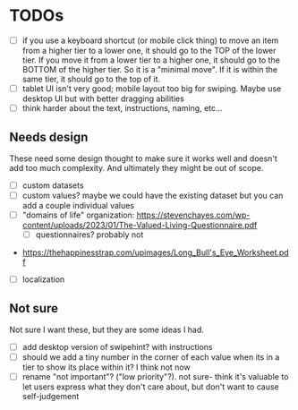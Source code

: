 # TODOs

- [ ] if you use a keyboard shortcut (or mobile click thing) to move an item from a higher tier to a lower one, it should go to the TOP of the lower tier. If you move it from a lower tier to a higher one, it should go to the BOTTOM of the higher tier. So it is a "minimal move". If it is within the same tier, it should go to the top of it.
- [ ] tablet UI isn't very good; mobile layout too big for swiping. Maybe use desktop UI but with better dragging abilities
- [ ] think harder about the text, instructions, naming, etc...

## Needs design

These need some design thought to make sure it works well and doesn't add too much complexity. And ultimately they might be out of scope.

- [ ] custom datasets
- [ ] custom values? maybe we could have the existing dataset but you can add a couple individual values
- [ ] "domains of life" organization: https://stevenchayes.com/wp-content/uploads/2023/01/The-Valued-Living-Questionnaire.pdf
    - [ ] questionnaires? probably not
- https://thehappinesstrap.com/upimages/Long_Bull's_Eye_Worksheet.pdf
- [ ] localization


## Not sure

Not sure I want these, but they are some ideas I had.

- [ ] add desktop version of swipehint? with instructions
- [ ] should we add a tiny number in the corner of each value when its in a tier to show its place within it? I think not now
- [ ] rename "not important"? ("low priority"?). not sure- think it's valuable to let users express what they don't care about, but don't want to cause self-judgement
